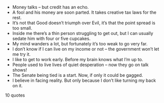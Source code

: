  - Money talks – but credit has an echo.
 - A fool and his money are soon parted. It takes creative tax laws for the rest.
 - It’s not that Good doesn’t triumph over Evil, it’s that the point spread is too small.
 - Inside me there’s a thin person struggling to get out, but I can usually sedate him with four or five cupcakes.
 - My mind wanders a lot, but fortunately it’s too weak to go very far.
 - I don’t know if I can live on my income or not – the government won’t let me try it.
 - I like to get to work early. Before my brain knows what I’m up to.
 - People used to live lives of quiet desperation – now they go on talk shows!
 - The Senate being tied is a start. Now, if only it could be gagged.
 - I believe in facing reality. But only because I don’t like turning my back on it.

10 quotes